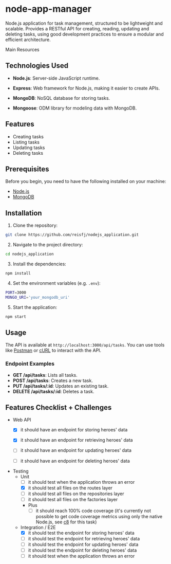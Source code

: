 #  node-app-manager

Node.js application for task management, structured to be lightweight and scalable. Provides a RESTful API for creating, reading, updating and deleting tasks, using good development practices to ensure a modular and efficient architecture.

Main Resources

## Technologies Used

- **Node.js**: Server-side JavaScript runtime.

- **Express**: Web framework for Node.js, making it easier to create APIs.

- **MongoDB**: NoSQL database for storing tasks.

- **Mongoose**: ODM library for modeling data with MongoDB.

## Features

- Creating tasks
- Listing tasks
- Updating tasks
- Deleting tasks

## Prerequisites

Before you begin, you need to have the following installed on your machine:

- [Node.js](https://nodejs.org/en/download/)
- [MongoDB](https://www.mongodb.com/try/download/community)

## Installation

1. Clone the repository:
```bash
git clone https://github.com/reisfj/nodejs_application.git
```

2. Navigate to the project directory:
```bash
cd nodejs_application
```

3. Install the dependencies:
```bash
npm install
```

4. Set the environment variables (e.g. `.env`):
```bash
PORT=3000
MONGO_URI='your_mongodb_uri'
```

5. Start the application:
```bash
npm start
```

## Usage

The API is available at `http://localhost:3000/api/tasks`. You can use tools like [Postman](https://www.postman.com/) or [cURL](https://curl.se/) to interact with the API.

### Endpoint Examples

- **GET /api/tasks**: Lists all tasks.
- **POST /api/tasks**: Creates a new task.
- **PUT /api/tasks/:id**: Updates an existing task.
- **DELETE /api/tasks/:id**: Deletes a task.

## Features Checklist + Challenges

- Web API
    - [X] it should have an endpoint for storing heroes' data
    - [X] it should have an endpoint for retrieving heroes' data
    - [ ] it should have an endpoint for updating heroes' data
    - [ ] it should have an endpoint for deleting heroes' data
    

- Testing
    - Unit
        - [ ] it should test when the application throws an error
        - [X] it should test all files on the routes layer
        - [ ] it should test all files on the repositories layer
        - [ ] it should test all files on the factories layer
        - Plus
          - [ ] it should reach 100% code coverage (it's currently not possible to get code coverage metrics using only the native Node.js, see [c8](https://www.npmjs.com/package/c8) for this task)

    - Integration / E2E
        - [X] it should test the endpoint for storing heroes' data
        - [ ] it should test the endpoint for retrieving heroes' data
        - [ ] it should test the endpoint for updating heroes' data
        - [ ] it should test the endpoint for deleting heroes' data
        - [ ] it should test when the application throws an error

